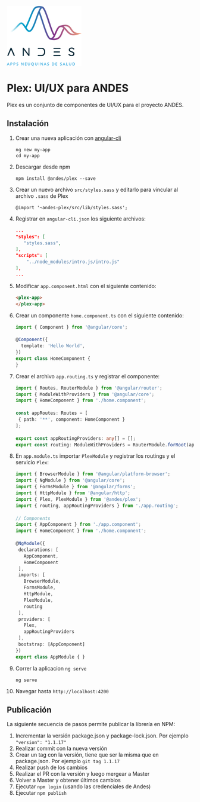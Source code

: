 ![ANDES](https://github.com/andes/andes.github.io/raw/master/images/logo.png)

# Plex: UI/UX para ANDES

Plex es un conjunto de componentes de UI/UX para el proyecto ANDES.


## Instalación
1. Crear una nueva aplicación con [angular-cli](https://cli.angular.io/)

    ```
   ng new my-app
   cd my-app
    ```
 
2. Descargar desde npm

    ```
   npm install @andes/plex --save
    ```

3. Crear un nuevo archivo `src/styles.sass` y editarlo para vincular al archivo `.sass` de Plex

    ```less
   @import '~andes-plex/src/lib/styles.sass';
    ```

4. Registrar en `angular-cli.json` los siguiente archivos:

    ```json
   ...
   "styles": [
       "styles.sass",
   ],
   "scripts": [
        "../node_modules/intro.js/intro.js"
    ],
   ...
    ```

5. Modificar `app.component.html` con el siguiente contenido:

    ```html
   <plex-app>  
   </plex-app>
    ```

6. Crear un componente `home.component.ts` con el siguiente contenido:

    ```typescript
   import { Component } from '@angular/core';

   @Component({
      template: 'Hello World',
   })
   export class HomeComponent {
   }
    ```

7. Crear el archivo `app.routing.ts` y registrar el componente:

    ```typescript
   import { Routes, RouterModule } from '@angular/router';
   import { ModuleWithProviders } from '@angular/core';
   import { HomeComponent } from './home.component';

   const appRoutes: Routes = [
     { path: '**', component: HomeComponent } 
   ];

   export const appRoutingProviders: any[] = [];
   export const routing: ModuleWithProviders = RouterModule.forRoot(appRoutes);
    ```

8. En `app.module.ts` importar `PlexModule` y registrar los routings y el servicio `Plex`: 

    ```typescript
   import { BrowserModule } from '@angular/platform-browser';
   import { NgModule } from '@angular/core';
   import { FormsModule } from '@angular/forms';
   import { HttpModule } from '@angular/http';
   import { Plex, PlexModule } from '@andes/plex';
   import { routing, appRoutingProviders } from './app.routing';

   // Components
   import { AppComponent } from './app.component';
   import { HomeComponent } from './home.component';

   @NgModule({
     declarations: [
       AppComponent,
       HomeComponent
     ],
     imports: [
       BrowserModule,
       FormsModule,
       HttpModule,
       PlexModule,
       routing
     ],
     providers: [
       Plex,  
       appRoutingProviders  
     ],
     bootstrap: [AppComponent]
   })
   export class AppModule { }

    ```

9. Correr la aplicacion `ng serve` 

    ```
   ng serve
    ```

10. Navegar hasta `http://localhost:4200` 

## Publicación
La siguiente secuencia de pasos permite publicar la librería en NPM:

1. Incrementar la versión package.json y package-lock.json. Por ejemplo `"version": "1.1.17"`
2. Realizar commit con la nueva versión
3. Crear un tag con la versión, tiene que ser la misma que en package.json. Por ejemplo `git tag 1.1.17`
4. Realizar push de los cambios
5. Realizar el PR con la versión y luego mergear a Master
6. Volver a Master y obtener últimos cambios
7. Ejecutar `npm login` (usando las credenciales de Andes)
8. Ejecutar `npm publish`